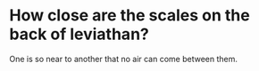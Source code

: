 # How close are the scales on the back of leviathan?

One is so near to another that no air can come between them.
